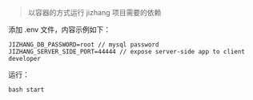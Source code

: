 > 以容器的方式运行 jizhang 项目需要的依赖

添加 .env 文件，内容示例如下：

```shell
JIZHANG_DB_PASSWORD=root // mysql password
JIZHANG_SERVER_SIDE_PORT=44444 // expose server-side app to client developer
```

运行：

```shell
bash start
```